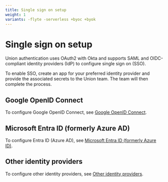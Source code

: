 ```yaml
---
title: Single sign on setup
weight: 1
variants: -flyte -serverless +byoc +byok
---
```


# Single sign on setup

Union authentication uses OAuth2 with Okta and supports SAML and OIDC-compliant identity providers (IdP) to configure single sign on (SSO).

To enable SSO, create an app for your preferred identity provider and provide the associated secrets to the Union team.
The team will then complete the process.

## Google OpenID Connect

To configure Google OpenID Connect, see [Google OpenID Connect](./google-oidc.md).

## Microsoft Entra ID (formerly Azure AD)

To configure Entra ID (Azure AD), see [Microsoft Entra ID (formerly Azure ID)](./microsoft-entra-id.md).

## Other identity providers

To configure other identity providers, see [Other identity providers](./other-identity-providers.md).
